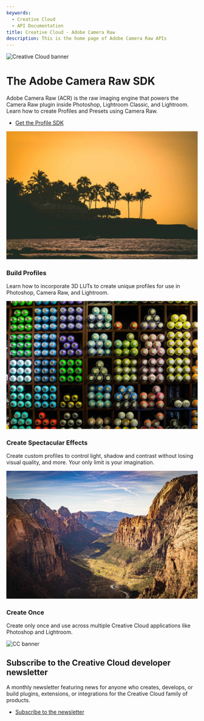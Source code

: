 ```yaml
---
keywords:
  - Creative Cloud
  - API Documentation
title: Creative Cloud - Adobe Camera Raw
description: This is the home page of Adobe Camera Raw APIs 
---
```

 
<Hero slots="image, heading, text, buttons" variant="halfwidth" />

![Creative Cloud banner](https://adobe.io/shared/images/cc-hero.png)

#  The Adobe Camera Raw SDK

Adobe Camera Raw (ACR) is the raw imaging engine that powers the Camera Raw plugin inside Photoshop, Lightroom Classic, and Lightroom. Learn how to create Profiles and Presets using Camera Raw.

* [Get the Profile SDK](https://console.adobe.io/downloads/cr)



<TextBlock slots="image, heading, text" width="33%" theme="dark" isCentered />

![Stock sunset image](images/1540238514270.old.acr1.jpg)

### Build Profiles

Learn how to incorporate 3D LUTs to create unique profiles for use in Photoshop, Camera Raw, and Lightroom.


<TextBlock slots="image, heading, text" width="33%" theme="dark" isCentered />

![Stock image of colorful shelves](images/1540238434848.old.acr2.jpg)

### Create Spectacular Effects

Create custom profiles to control light, shadow and contrast without losing visual quality, and more. Your only limit is your imagination.


<TextBlock slots="image, heading, text" width="33%" theme="dark" isCentered />

![Stock image of a canyon](images/1540238584845.old.acr3.jpg)

### Create Once

Create only once and use across multiple Creative Cloud applications like Photoshop and Lightroom.


<SummaryBlock slots="image, heading, text, buttons" background="rgb(9, 90, 186)" />

![CC banner](https://adobe.io/shared/images/cc-banner.png)

## Subscribe to the Creative Cloud developer newsletter 

A monthly newsletter featuring news for anyone who creates, develops, or build plugins, extensions, or integrations for the
Creative Cloud family of products.

* [Subscribe to the newsletter](https://www.adobe.com/subscription/ccdevnewsletter.html)